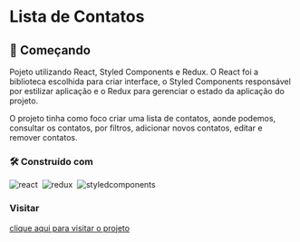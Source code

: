 # Lista de Contatos

## 🚀 Começando

Pojeto utilizando React, Styled Components e Redux. O React foi a biblioteca escolhida para criar interface, o Styled Components responsável por estilizar aplicação e o Redux para gerenciar o estado da aplicação do projeto. 

O projeto tinha como foco criar uma lista de contatos, aonde podemos, consultar os contatos, por filtros, adicionar novos contatos, editar e remover contatos. 

### 🛠️ Construído com

![react](https://img.shields.io/badge/react-F7DF1E?style=for-the-badge&logo=react&logoColor=black)&nbsp;
![redux](https://img.shields.io/badge/redux-F7DF1E?style=for-the-badge&logo=redux&logoColor=black)&nbsp;
![styledcomponents](https://img.shields.io/badge/styledcomponents-F7DF1E?style=for-the-badge&logo=styledcomponents&logoColor=black)&nbsp;

### Visitar
<a href="https://lista-contato-virid.vercel.app/"> <buttom>clique aqui para visitar o projeto</buttom> </a>
